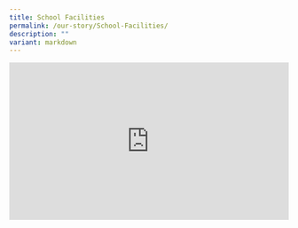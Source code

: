 ```yaml
---
title: School Facilities
permalink: /our-story/School-Facilities/
description: ""
variant: markdown
---
```

<div class="yck-component">
	<div class="video-container">
<iframe width="560" height="315" src="https://www.youtube.com/embed/2ak3zEn2iBQ" title="YouTube video player" frameborder="0" allow="accelerometer; autoplay; clipboard-write; encrypted-media; gyroscope; picture-in-picture" allowfullscreen=""></iframe>
</div>
</div>

<style>
	
/** Responsive Video or object container **/
.yck-component .video-container {
    position: relative;
    width: 100%;
    padding-bottom: 56.25%;
    /* 16:9 aspect ratio */
    height: 0;
    overflow: hidden;
    margin-bottom: var(--yck-space-s-xl);
}

.yck-component .video-container iframe {
    position: absolute;
    top: 0;
    left: 0;
    width: 100%;
    height: 100%;
}	
</style>